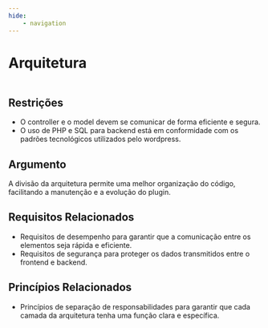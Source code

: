 ```yaml
---
hide:
    - navigation
---
```


# **Arquitetura**

<!--[if IE]><meta http-equiv="X-UA-Compatible" content="IE=5,IE=9" ><![endif]-->
<!DOCTYPE html>
<html>
<head>
<title>Arquitetura_col</title>
<meta charset="utf-8"/>
</head>
<body><div class="mxgraph" style="max-width:100%;border:1px solid transparent;" data-mxgraph="{&quot;highlight&quot;:&quot;#0000ff&quot;,&quot;nav&quot;:true,&quot;resize&quot;:true,&quot;page&quot;:0,&quot;toolbar&quot;:&quot;pages zoom layers tags lightbox&quot;,&quot;edit&quot;:&quot;_blank&quot;,&quot;xml&quot;:&quot;&lt;mxfile host=\&quot;app.diagrams.net\&quot; modified=\&quot;2024-04-06T19:52:56.931Z\&quot; agent=\&quot;Mozilla/5.0 (X11; Linux x86_64) AppleWebKit/537.36 (KHTML, like Gecko) Chrome/123.0.0.0 Safari/537.36\&quot; etag=\&quot;b8nDZU40RwxdF9FWo4Nr\&quot; version=\&quot;24.2.2\&quot; type=\&quot;device\&quot; pages=\&quot;2\&quot;&gt;\n  &lt;diagram name=\&quot;Scratchpad ZFS Replication\&quot; id=\&quot;u294TDEXlnN_woBBBI8y\&quot;&gt;\n    &lt;mxGraphModel dx=\&quot;3432\&quot; dy=\&quot;670\&quot; grid=\&quot;0\&quot; gridSize=\&quot;20\&quot; guides=\&quot;1\&quot; tooltips=\&quot;1\&quot; connect=\&quot;1\&quot; arrows=\&quot;1\&quot; fold=\&quot;1\&quot; page=\&quot;1\&quot; pageScale=\&quot;1\&quot; pageWidth=\&quot;1920\&quot; pageHeight=\&quot;1200\&quot; background=\&quot;#A4C2A8\&quot; math=\&quot;0\&quot; shadow=\&quot;0\&quot;&gt;\n      &lt;root&gt;\n        &lt;mxCell id=\&quot;aWkSORjFQmPnbAJ7QBXj-0\&quot; /&gt;\n        &lt;mxCell id=\&quot;aWkSORjFQmPnbAJ7QBXj-1\&quot; parent=\&quot;aWkSORjFQmPnbAJ7QBXj-0\&quot; /&gt;\n        &lt;mxCell id=\&quot;zdrzU03kuOCyhO69CyLn-16\&quot; value=\&quot;View\&quot; style=\&quot;swimlane;whiteSpace=wrap;html=1;fontFamily=Helvetica;fontSize=22;fillColor=#33FFFF;strokeColor=#009999;\&quot; parent=\&quot;aWkSORjFQmPnbAJ7QBXj-1\&quot; vertex=\&quot;1\&quot;&gt;\n          &lt;mxGeometry x=\&quot;-1785\&quot; y=\&quot;433\&quot; width=\&quot;251\&quot; height=\&quot;296\&quot; as=\&quot;geometry\&quot; /&gt;\n        &lt;/mxCell&gt;\n        &lt;mxCell id=\&quot;jLbMpYM7P6iT6RVlGcB0-50\&quot; value=\&quot;&amp;lt;font style=&amp;quot;font-size: 20px;&amp;quot;&amp;gt;Assets&amp;lt;/font&amp;gt;\&quot; style=\&quot;text;html=1;align=center;verticalAlign=middle;whiteSpace=wrap;rounded=0;\&quot; parent=\&quot;zdrzU03kuOCyhO69CyLn-16\&quot; vertex=\&quot;1\&quot;&gt;\n          &lt;mxGeometry x=\&quot;37\&quot; y=\&quot;220\&quot; width=\&quot;177\&quot; height=\&quot;51\&quot; as=\&quot;geometry\&quot; /&gt;\n        &lt;/mxCell&gt;\n        &lt;mxCell id=\&quot;jLbMpYM7P6iT6RVlGcB0-0\&quot; value=\&quot;\&quot; style=\&quot;html=1;verticalLabelPosition=bottom;align=center;labelBackgroundColor=#ffffff;verticalAlign=top;strokeWidth=2;strokeColor=#0080F0;shadow=0;dashed=0;shape=mxgraph.ios7.icons.smartphone;\&quot; parent=\&quot;zdrzU03kuOCyhO69CyLn-16\&quot; vertex=\&quot;1\&quot;&gt;\n          &lt;mxGeometry x=\&quot;82\&quot; y=\&quot;72\&quot; width=\&quot;97\&quot; height=\&quot;148\&quot; as=\&quot;geometry\&quot; /&gt;\n        &lt;/mxCell&gt;\n        &lt;mxCell id=\&quot;jLbMpYM7P6iT6RVlGcB0-29\&quot; value=\&quot;\&quot; style=\&quot;endArrow=none;html=1;rounded=0;flowAnimation=1;fillColor=#f0a30a;strokeColor=#BD7000;\&quot; parent=\&quot;aWkSORjFQmPnbAJ7QBXj-1\&quot; edge=\&quot;1\&quot;&gt;\n          &lt;mxGeometry width=\&quot;50\&quot; height=\&quot;50\&quot; relative=\&quot;1\&quot; as=\&quot;geometry\&quot;&gt;\n            &lt;mxPoint x=\&quot;-1573\&quot; y=\&quot;433\&quot; as=\&quot;sourcePoint\&quot; /&gt;\n            &lt;mxPoint x=\&quot;-1573\&quot; y=\&quot;251\&quot; as=\&quot;targetPoint\&quot; /&gt;\n          &lt;/mxGeometry&gt;\n        &lt;/mxCell&gt;\n        &lt;mxCell id=\&quot;jLbMpYM7P6iT6RVlGcB0-30\&quot; value=\&quot;\&quot; style=\&quot;endArrow=classic;html=1;rounded=0;flowAnimation=1;fillColor=#f0a30a;strokeColor=#BD7000;\&quot; parent=\&quot;aWkSORjFQmPnbAJ7QBXj-1\&quot; edge=\&quot;1\&quot;&gt;\n          &lt;mxGeometry width=\&quot;50\&quot; height=\&quot;50\&quot; relative=\&quot;1\&quot; as=\&quot;geometry\&quot;&gt;\n            &lt;mxPoint x=\&quot;-1574\&quot; y=\&quot;252\&quot; as=\&quot;sourcePoint\&quot; /&gt;\n            &lt;mxPoint x=\&quot;-1433\&quot; y=\&quot;252\&quot; as=\&quot;targetPoint\&quot; /&gt;\n          &lt;/mxGeometry&gt;\n        &lt;/mxCell&gt;\n        &lt;mxCell id=\&quot;jLbMpYM7P6iT6RVlGcB0-31\&quot; value=\&quot;\&quot; style=\&quot;endArrow=classic;html=1;rounded=0;flowAnimation=1;fillColor=#1ba1e2;strokeColor=#9944AA;\&quot; parent=\&quot;aWkSORjFQmPnbAJ7QBXj-1\&quot; edge=\&quot;1\&quot;&gt;\n          &lt;mxGeometry width=\&quot;50\&quot; height=\&quot;50\&quot; relative=\&quot;1\&quot; as=\&quot;geometry\&quot;&gt;\n            &lt;mxPoint x=\&quot;-1677\&quot; y=\&quot;160\&quot; as=\&quot;sourcePoint\&quot; /&gt;\n            &lt;mxPoint x=\&quot;-1677\&quot; y=\&quot;430\&quot; as=\&quot;targetPoint\&quot; /&gt;\n          &lt;/mxGeometry&gt;\n        &lt;/mxCell&gt;\n        &lt;mxCell id=\&quot;jLbMpYM7P6iT6RVlGcB0-32\&quot; value=\&quot;\&quot; style=\&quot;endArrow=none;html=1;rounded=0;flowAnimation=1;fillColor=#1ba1e2;strokeColor=#9944AA;\&quot; parent=\&quot;aWkSORjFQmPnbAJ7QBXj-1\&quot; edge=\&quot;1\&quot;&gt;\n          &lt;mxGeometry width=\&quot;50\&quot; height=\&quot;50\&quot; relative=\&quot;1\&quot; as=\&quot;geometry\&quot;&gt;\n            &lt;mxPoint x=\&quot;-1678\&quot; y=\&quot;161\&quot; as=\&quot;sourcePoint\&quot; /&gt;\n            &lt;mxPoint x=\&quot;-1430\&quot; y=\&quot;161\&quot; as=\&quot;targetPoint\&quot; /&gt;\n          &lt;/mxGeometry&gt;\n        &lt;/mxCell&gt;\n        &lt;mxCell id=\&quot;jLbMpYM7P6iT6RVlGcB0-37\&quot; value=\&quot;\&quot; style=\&quot;endArrow=none;html=1;rounded=0;flowAnimation=1;fillColor=#f0a30a;strokeColor=#BD7000;\&quot; parent=\&quot;aWkSORjFQmPnbAJ7QBXj-1\&quot; edge=\&quot;1\&quot;&gt;\n          &lt;mxGeometry width=\&quot;50\&quot; height=\&quot;50\&quot; relative=\&quot;1\&quot; as=\&quot;geometry\&quot;&gt;\n            &lt;mxPoint x=\&quot;-1336\&quot; y=\&quot;578\&quot; as=\&quot;sourcePoint\&quot; /&gt;\n            &lt;mxPoint x=\&quot;-1534\&quot; y=\&quot;578\&quot; as=\&quot;targetPoint\&quot; /&gt;\n          &lt;/mxGeometry&gt;\n        &lt;/mxCell&gt;\n        &lt;mxCell id=\&quot;jLbMpYM7P6iT6RVlGcB0-38\&quot; value=\&quot;\&quot; style=\&quot;endArrow=classic;html=1;rounded=0;flowAnimation=1;fillColor=#f0a30a;strokeColor=#BD7000;\&quot; parent=\&quot;aWkSORjFQmPnbAJ7QBXj-1\&quot; edge=\&quot;1\&quot;&gt;\n          &lt;mxGeometry width=\&quot;50\&quot; height=\&quot;50\&quot; relative=\&quot;1\&quot; as=\&quot;geometry\&quot;&gt;\n            &lt;mxPoint x=\&quot;-1336\&quot; y=\&quot;578\&quot; as=\&quot;sourcePoint\&quot; /&gt;\n            &lt;mxPoint x=\&quot;-1336\&quot; y=\&quot;404\&quot; as=\&quot;targetPoint\&quot; /&gt;\n          &lt;/mxGeometry&gt;\n        &lt;/mxCell&gt;\n        &lt;mxCell id=\&quot;jLbMpYM7P6iT6RVlGcB0-39\&quot; value=\&quot;\&quot; style=\&quot;endArrow=classic;html=1;rounded=0;flowAnimation=1;fillColor=#1ba1e2;strokeColor=#9944AA;\&quot; parent=\&quot;aWkSORjFQmPnbAJ7QBXj-1\&quot; edge=\&quot;1\&quot;&gt;\n          &lt;mxGeometry width=\&quot;50\&quot; height=\&quot;50\&quot; relative=\&quot;1\&quot; as=\&quot;geometry\&quot;&gt;\n            &lt;mxPoint x=\&quot;-1230\&quot; y=\&quot;484\&quot; as=\&quot;sourcePoint\&quot; /&gt;\n            &lt;mxPoint x=\&quot;-1033\&quot; y=\&quot;484\&quot; as=\&quot;targetPoint\&quot; /&gt;\n          &lt;/mxGeometry&gt;\n        &lt;/mxCell&gt;\n        &lt;mxCell id=\&quot;jLbMpYM7P6iT6RVlGcB0-40\&quot; value=\&quot;\&quot; style=\&quot;endArrow=none;html=1;rounded=0;entryX=0.75;entryY=1;entryDx=0;entryDy=0;flowAnimation=1;fillColor=#1ba1e2;strokeColor=#9944AA;\&quot; parent=\&quot;aWkSORjFQmPnbAJ7QBXj-1\&quot; edge=\&quot;1\&quot;&gt;\n          &lt;mxGeometry width=\&quot;50\&quot; height=\&quot;50\&quot; relative=\&quot;1\&quot; as=\&quot;geometry\&quot;&gt;\n            &lt;mxPoint x=\&quot;-1232\&quot; y=\&quot;484.5\&quot; as=\&quot;sourcePoint\&quot; /&gt;\n            &lt;mxPoint x=\&quot;-1237.75\&quot; y=\&quot;397\&quot; as=\&quot;targetPoint\&quot; /&gt;\n            &lt;Array as=\&quot;points\&quot;&gt;\n              &lt;mxPoint x=\&quot;-1232\&quot; y=\&quot;397.5\&quot; /&gt;\n            &lt;/Array&gt;\n          &lt;/mxGeometry&gt;\n        &lt;/mxCell&gt;\n        &lt;mxCell id=\&quot;jLbMpYM7P6iT6RVlGcB0-48\&quot; value=\&quot;\&quot; style=\&quot;endArrow=none;html=1;rounded=0;flowAnimation=1;fillColor=#1ba1e2;strokeColor=#9944AA;\&quot; parent=\&quot;aWkSORjFQmPnbAJ7QBXj-1\&quot; edge=\&quot;1\&quot;&gt;\n          &lt;mxGeometry width=\&quot;50\&quot; height=\&quot;50\&quot; relative=\&quot;1\&quot; as=\&quot;geometry\&quot;&gt;\n            &lt;mxPoint x=\&quot;-1156\&quot; y=\&quot;171\&quot; as=\&quot;sourcePoint\&quot; /&gt;\n            &lt;mxPoint x=\&quot;-927\&quot; y=\&quot;171\&quot; as=\&quot;targetPoint\&quot; /&gt;\n          &lt;/mxGeometry&gt;\n        &lt;/mxCell&gt;\n        &lt;mxCell id=\&quot;jLbMpYM7P6iT6RVlGcB0-49\&quot; value=\&quot;\&quot; style=\&quot;endArrow=classic;html=1;rounded=0;flowAnimation=1;fillColor=#1ba1e2;strokeColor=#9944AA;\&quot; parent=\&quot;aWkSORjFQmPnbAJ7QBXj-1\&quot; edge=\&quot;1\&quot;&gt;\n          &lt;mxGeometry width=\&quot;50\&quot; height=\&quot;50\&quot; relative=\&quot;1\&quot; as=\&quot;geometry\&quot;&gt;\n            &lt;mxPoint x=\&quot;-927\&quot; y=\&quot;173\&quot; as=\&quot;sourcePoint\&quot; /&gt;\n            &lt;mxPoint x=\&quot;-927\&quot; y=\&quot;272\&quot; as=\&quot;targetPoint\&quot; /&gt;\n          &lt;/mxGeometry&gt;\n        &lt;/mxCell&gt;\n        &lt;mxCell id=\&quot;jLbMpYM7P6iT6RVlGcB0-54\&quot; value=\&quot;\&quot; style=\&quot;html=1;shadow=0;dashed=0;shape=mxgraph.bootstrap.rrect;rSize=5;strokeColor=#37505C;html=1;whiteSpace=wrap;fillColor=#F3F3F3;verticalAlign=bottom;align=left;spacing=20;spacingBottom=50;fontSize=14;fontColor=#000000;\&quot; parent=\&quot;aWkSORjFQmPnbAJ7QBXj-1\&quot; vertex=\&quot;1\&quot;&gt;\n          &lt;mxGeometry x=\&quot;-1427\&quot; y=\&quot;51\&quot; width=\&quot;273\&quot; height=\&quot;350\&quot; as=\&quot;geometry\&quot; /&gt;\n        &lt;/mxCell&gt;\n        &lt;mxCell id=\&quot;jLbMpYM7P6iT6RVlGcB0-55\&quot; value=\&quot;\&quot; style=\&quot;html=1;shadow=0;dashed=0;shape=mxgraph.bootstrap.topButton;rSize=5;perimeter=none;whiteSpace=wrap;fillColor=#F9D2D2;strokeColor=#6c8ebf;resizeWidth=1;fontSize=18;\&quot; parent=\&quot;jLbMpYM7P6iT6RVlGcB0-54\&quot; vertex=\&quot;1\&quot;&gt;\n          &lt;mxGeometry width=\&quot;274\&quot; height=\&quot;180\&quot; relative=\&quot;1\&quot; as=\&quot;geometry\&quot; /&gt;\n        &lt;/mxCell&gt;\n        &lt;mxCell id=\&quot;jLbMpYM7P6iT6RVlGcB0-56\&quot; value=\&quot;&amp;lt;font style=&amp;quot;font-size: 20px;&amp;quot;&amp;gt;Admin&amp;lt;/font&amp;gt;\&quot; style=\&quot;html=1;shadow=0;dashed=0;shape=mxgraph.bootstrap.rrect;rSize=5;perimeter=none;whiteSpace=wrap;fillColor=#0085FC;strokeColor=none;fontColor=#ffffff;resizeWidth=1;fontSize=14;\&quot; parent=\&quot;jLbMpYM7P6iT6RVlGcB0-54\&quot; vertex=\&quot;1\&quot;&gt;\n          &lt;mxGeometry y=\&quot;1\&quot; width=\&quot;131.04000000000002\&quot; height=\&quot;40\&quot; relative=\&quot;1\&quot; as=\&quot;geometry\&quot;&gt;\n            &lt;mxPoint x=\&quot;64\&quot; y=\&quot;-95\&quot; as=\&quot;offset\&quot; /&gt;\n          &lt;/mxGeometry&gt;\n        &lt;/mxCell&gt;\n        &lt;mxCell id=\&quot;jLbMpYM7P6iT6RVlGcB0-35\&quot; value=\&quot;\&quot; style=\&quot;shape=image;html=1;verticalAlign=top;verticalLabelPosition=bottom;labelBackgroundColor=#ffffff;imageAspect=0;aspect=fixed;image=https://cdn1.iconfinder.com/data/icons/hawcons/32/700045-icon-86-document-file-php-128.png\&quot; parent=\&quot;jLbMpYM7P6iT6RVlGcB0-54\&quot; vertex=\&quot;1\&quot;&gt;\n          &lt;mxGeometry x=\&quot;69\&quot; y=\&quot;12\&quot; width=\&quot;146\&quot; height=\&quot;146\&quot; as=\&quot;geometry\&quot; /&gt;\n        &lt;/mxCell&gt;\n        &lt;mxCell id=\&quot;jLbMpYM7P6iT6RVlGcB0-62\&quot; value=\&quot;Controller\&quot; style=\&quot;text;strokeColor=none;fillColor=none;html=1;fontSize=24;fontStyle=1;verticalAlign=middle;align=center;\&quot; parent=\&quot;jLbMpYM7P6iT6RVlGcB0-54\&quot; vertex=\&quot;1\&quot;&gt;\n          &lt;mxGeometry x=\&quot;80\&quot; y=\&quot;194\&quot; width=\&quot;100\&quot; height=\&quot;40\&quot; as=\&quot;geometry\&quot; /&gt;\n        &lt;/mxCell&gt;\n        &lt;mxCell id=\&quot;jLbMpYM7P6iT6RVlGcB0-57\&quot; value=\&quot;\&quot; style=\&quot;html=1;shadow=0;dashed=0;shape=mxgraph.bootstrap.rrect;rSize=5;strokeColor=#9673a6;html=1;whiteSpace=wrap;fillColor=#F3F3F3;verticalAlign=bottom;align=left;spacing=20;spacingBottom=50;fontSize=14;\&quot; parent=\&quot;aWkSORjFQmPnbAJ7QBXj-1\&quot; vertex=\&quot;1\&quot;&gt;\n          &lt;mxGeometry x=\&quot;-1031\&quot; y=\&quot;274\&quot; width=\&quot;287\&quot; height=\&quot;350\&quot; as=\&quot;geometry\&quot; /&gt;\n        &lt;/mxCell&gt;\n        &lt;mxCell id=\&quot;jLbMpYM7P6iT6RVlGcB0-58\&quot; value=\&quot;\&quot; style=\&quot;html=1;shadow=0;dashed=0;shape=mxgraph.bootstrap.topButton;rSize=5;perimeter=none;whiteSpace=wrap;fillColor=#F9D2D2;strokeColor=#DFDFDF;fontColor=#DEE2E6;resizeWidth=1;fontSize=18;\&quot; parent=\&quot;jLbMpYM7P6iT6RVlGcB0-57\&quot; vertex=\&quot;1\&quot;&gt;\n          &lt;mxGeometry width=\&quot;287\&quot; height=\&quot;230\&quot; relative=\&quot;1\&quot; as=\&quot;geometry\&quot; /&gt;\n        &lt;/mxCell&gt;\n        &lt;mxCell id=\&quot;jLbMpYM7P6iT6RVlGcB0-59\&quot; value=\&quot;&amp;lt;font style=&amp;quot;font-size: 20px;&amp;quot;&amp;gt;Data&amp;lt;/font&amp;gt;\&quot; style=\&quot;html=1;shadow=0;dashed=0;shape=mxgraph.bootstrap.rrect;rSize=5;perimeter=none;whiteSpace=wrap;fillColor=#0085FC;strokeColor=none;fontColor=#ffffff;resizeWidth=1;fontSize=14;\&quot; parent=\&quot;jLbMpYM7P6iT6RVlGcB0-57\&quot; vertex=\&quot;1\&quot;&gt;\n          &lt;mxGeometry y=\&quot;1\&quot; width=\&quot;137.76\&quot; height=\&quot;40\&quot; relative=\&quot;1\&quot; as=\&quot;geometry\&quot;&gt;\n            &lt;mxPoint x=\&quot;75\&quot; y=\&quot;-58\&quot; as=\&quot;offset\&quot; /&gt;\n          &lt;/mxGeometry&gt;\n        &lt;/mxCell&gt;\n        &lt;mxCell id=\&quot;jLbMpYM7P6iT6RVlGcB0-3\&quot; value=\&quot;\&quot; style=\&quot;image;aspect=fixed;perimeter=ellipsePerimeter;html=1;align=center;shadow=0;dashed=0;spacingTop=3;image=img/lib/active_directory/database.svg;\&quot; parent=\&quot;jLbMpYM7P6iT6RVlGcB0-57\&quot; vertex=\&quot;1\&quot;&gt;\n          &lt;mxGeometry x=\&quot;41.36476868327402\&quot; y=\&quot;72\&quot; width=\&quot;200\&quot; height=\&quot;148\&quot; as=\&quot;geometry\&quot; /&gt;\n        &lt;/mxCell&gt;\n        &lt;mxCell id=\&quot;jLbMpYM7P6iT6RVlGcB0-36\&quot; value=\&quot;\&quot; style=\&quot;sketch=0;outlineConnect=0;fontColor=#232F3E;gradientColor=none;fillColor=#C925D1;strokeColor=none;dashed=0;verticalLabelPosition=bottom;verticalAlign=top;align=center;html=1;fontSize=12;fontStyle=0;aspect=fixed;pointerEvents=1;shape=mxgraph.aws4.rds_mysql_instance;\&quot; parent=\&quot;jLbMpYM7P6iT6RVlGcB0-57\&quot; vertex=\&quot;1\&quot;&gt;\n          &lt;mxGeometry x=\&quot;91.92170818505338\&quot; y=\&quot;37\&quot; width=\&quot;101\&quot; height=\&quot;101\&quot; as=\&quot;geometry\&quot; /&gt;\n        &lt;/mxCell&gt;\n        &lt;mxCell id=\&quot;jLbMpYM7P6iT6RVlGcB0-69\&quot; value=\&quot;Model\&quot; style=\&quot;text;strokeColor=none;fillColor=none;html=1;fontSize=24;fontStyle=1;verticalAlign=middle;align=center;\&quot; parent=\&quot;jLbMpYM7P6iT6RVlGcB0-57\&quot; vertex=\&quot;1\&quot;&gt;\n          &lt;mxGeometry x=\&quot;91.36000000000001\&quot; y=\&quot;242\&quot; width=\&quot;100\&quot; height=\&quot;40\&quot; as=\&quot;geometry\&quot; /&gt;\n        &lt;/mxCell&gt;\n        &lt;mxCell id=\&quot;jLbMpYM7P6iT6RVlGcB0-60\&quot; value=\&quot;\&quot; style=\&quot;endArrow=none;html=1;rounded=0;flowAnimation=1;fillColor=#1ba1e2;strokeColor=#9944AA;\&quot; parent=\&quot;aWkSORjFQmPnbAJ7QBXj-1\&quot; edge=\&quot;1\&quot;&gt;\n          &lt;mxGeometry width=\&quot;50\&quot; height=\&quot;50\&quot; relative=\&quot;1\&quot; as=\&quot;geometry\&quot;&gt;\n            &lt;mxPoint x=\&quot;-1154\&quot; y=\&quot;74\&quot; as=\&quot;sourcePoint\&quot; /&gt;\n            &lt;mxPoint x=\&quot;-861\&quot; y=\&quot;74\&quot; as=\&quot;targetPoint\&quot; /&gt;\n          &lt;/mxGeometry&gt;\n        &lt;/mxCell&gt;\n        &lt;mxCell id=\&quot;jLbMpYM7P6iT6RVlGcB0-61\&quot; value=\&quot;\&quot; style=\&quot;endArrow=classic;html=1;rounded=0;flowAnimation=1;fillColor=#1ba1e2;strokeColor=#9944AA;\&quot; parent=\&quot;aWkSORjFQmPnbAJ7QBXj-1\&quot; edge=\&quot;1\&quot;&gt;\n          &lt;mxGeometry width=\&quot;50\&quot; height=\&quot;50\&quot; relative=\&quot;1\&quot; as=\&quot;geometry\&quot;&gt;\n            &lt;mxPoint x=\&quot;-862\&quot; y=\&quot;73\&quot; as=\&quot;sourcePoint\&quot; /&gt;\n            &lt;mxPoint x=\&quot;-862\&quot; y=\&quot;273\&quot; as=\&quot;targetPoint\&quot; /&gt;\n          &lt;/mxGeometry&gt;\n        &lt;/mxCell&gt;\n        &lt;mxCell id=\&quot;jLbMpYM7P6iT6RVlGcB0-85\&quot; value=\&quot;&amp;lt;font style=&amp;quot;font-size: 20px;&amp;quot;&amp;gt;Requisita dados&amp;lt;br&amp;gt;de localizações&amp;lt;/font&amp;gt;\&quot; style=\&quot;text;html=1;align=center;verticalAlign=middle;whiteSpace=wrap;rounded=0;\&quot; parent=\&quot;aWkSORjFQmPnbAJ7QBXj-1\&quot; vertex=\&quot;1\&quot;&gt;\n          &lt;mxGeometry x=\&quot;-1624\&quot; y=\&quot;207\&quot; width=\&quot;186\&quot; height=\&quot;30\&quot; as=\&quot;geometry\&quot; /&gt;\n        &lt;/mxCell&gt;\n        &lt;mxCell id=\&quot;jLbMpYM7P6iT6RVlGcB0-86\&quot; value=\&quot;&amp;lt;span style=&amp;quot;color: rgb(0, 0, 0); font-family: Helvetica; font-style: normal; font-variant-ligatures: normal; font-variant-caps: normal; font-weight: 400; letter-spacing: normal; orphans: 2; text-align: center; text-indent: 0px; text-transform: none; widows: 2; word-spacing: 0px; -webkit-text-stroke-width: 0px; white-space: normal; text-decoration-thickness: initial; text-decoration-style: initial; text-decoration-color: initial; float: none; display: inline !important;&amp;quot;&amp;gt;&amp;lt;font style=&amp;quot;font-size: 20px;&amp;quot;&amp;gt;inicia o plugin&amp;lt;/font&amp;gt;&amp;lt;/span&amp;gt;\&quot; style=\&quot;text;whiteSpace=wrap;html=1;\&quot; parent=\&quot;aWkSORjFQmPnbAJ7QBXj-1\&quot; vertex=\&quot;1\&quot;&gt;\n          &lt;mxGeometry x=\&quot;-1665\&quot; y=\&quot;114\&quot; width=\&quot;140\&quot; height=\&quot;46\&quot; as=\&quot;geometry\&quot; /&gt;\n        &lt;/mxCell&gt;\n        &lt;mxCell id=\&quot;jLbMpYM7P6iT6RVlGcB0-87\&quot; value=\&quot;&amp;lt;font style=&amp;quot;font-size: 20px;&amp;quot;&amp;gt;Armazena os dados&amp;lt;/font&amp;gt;\&quot; style=\&quot;text;html=1;align=center;verticalAlign=middle;whiteSpace=wrap;rounded=0;\&quot; parent=\&quot;aWkSORjFQmPnbAJ7QBXj-1\&quot; vertex=\&quot;1\&quot;&gt;\n          &lt;mxGeometry x=\&quot;-1219\&quot; y=\&quot;527\&quot; width=\&quot;121\&quot; height=\&quot;30\&quot; as=\&quot;geometry\&quot; /&gt;\n        &lt;/mxCell&gt;\n        &lt;mxCell id=\&quot;jLbMpYM7P6iT6RVlGcB0-88\&quot; value=\&quot;&amp;lt;font style=&amp;quot;font-size: 20px;&amp;quot;&amp;gt;Edição de&amp;amp;nbsp;&amp;lt;br&amp;gt;localização&amp;lt;/font&amp;gt;\&quot; style=\&quot;text;html=1;align=center;verticalAlign=middle;whiteSpace=wrap;rounded=0;\&quot; parent=\&quot;aWkSORjFQmPnbAJ7QBXj-1\&quot; vertex=\&quot;1\&quot;&gt;\n          &lt;mxGeometry x=\&quot;-1095\&quot; y=\&quot;130\&quot; width=\&quot;170\&quot; height=\&quot;30\&quot; as=\&quot;geometry\&quot; /&gt;\n        &lt;/mxCell&gt;\n        &lt;mxCell id=\&quot;jLbMpYM7P6iT6RVlGcB0-89\&quot; value=\&quot;&amp;lt;font style=&amp;quot;font-size: 20px;&amp;quot;&amp;gt;Solicita os dados que &amp;lt;br&amp;gt;o usuário tem permissões&amp;lt;/font&amp;gt;\&quot; style=\&quot;text;whiteSpace=wrap;html=1;\&quot; parent=\&quot;aWkSORjFQmPnbAJ7QBXj-1\&quot; vertex=\&quot;1\&quot;&gt;\n          &lt;mxGeometry x=\&quot;-1070\&quot; y=\&quot;11\&quot; width=\&quot;266\&quot; height=\&quot;61\&quot; as=\&quot;geometry\&quot; /&gt;\n        &lt;/mxCell&gt;\n        &lt;mxCell id=\&quot;jLbMpYM7P6iT6RVlGcB0-90\&quot; value=\&quot;&amp;lt;font style=&amp;quot;font-size: 20px;&amp;quot;&amp;gt;Sugere safezones&amp;lt;/font&amp;gt;\&quot; style=\&quot;text;html=1;align=center;verticalAlign=middle;whiteSpace=wrap;rounded=0;\&quot; parent=\&quot;aWkSORjFQmPnbAJ7QBXj-1\&quot; vertex=\&quot;1\&quot;&gt;\n          &lt;mxGeometry x=\&quot;-1451\&quot; y=\&quot;607\&quot; width=\&quot;80\&quot; height=\&quot;30\&quot; as=\&quot;geometry\&quot; /&gt;\n        &lt;/mxCell&gt;\n      &lt;/root&gt;\n    &lt;/mxGraphModel&gt;\n  &lt;/diagram&gt;\n  &lt;diagram name=\&quot;ZFS Replication\&quot; id=\&quot;lti_i8uU4hWeCg8XcrzC\&quot;&gt;\n    &lt;mxGraphModel dx=\&quot;4281\&quot; dy=\&quot;939\&quot; grid=\&quot;0\&quot; gridSize=\&quot;20\&quot; guides=\&quot;1\&quot; tooltips=\&quot;1\&quot; connect=\&quot;1\&quot; arrows=\&quot;1\&quot; fold=\&quot;1\&quot; page=\&quot;1\&quot; pageScale=\&quot;1\&quot; pageWidth=\&quot;1920\&quot; pageHeight=\&quot;1200\&quot; background=\&quot;#353743\&quot; math=\&quot;0\&quot; shadow=\&quot;0\&quot;&gt;\n      &lt;root&gt;\n        &lt;mxCell id=\&quot;ilrlSsmLMhmReraYDjhf-0\&quot; /&gt;\n        &lt;mxCell id=\&quot;ilrlSsmLMhmReraYDjhf-1\&quot; parent=\&quot;ilrlSsmLMhmReraYDjhf-0\&quot; /&gt;\n        &lt;mxCell id=\&quot;BWezlb01aQzv_wi-CGBd-37\&quot; style=\&quot;edgeStyle=orthogonalEdgeStyle;shape=connector;rounded=1;orthogonalLoop=1;jettySize=auto;html=1;entryX=0;entryY=0.5;entryDx=0;entryDy=0;labelBackgroundColor=#114B5F;strokeColor=#028090;strokeWidth=10;align=center;verticalAlign=middle;fontFamily=Helvetica;fontSize=11;fontColor=#E4FDE1;endArrow=none;endFill=0;\&quot; parent=\&quot;ilrlSsmLMhmReraYDjhf-1\&quot; source=\&quot;ilrlSsmLMhmReraYDjhf-7\&quot; target=\&quot;BWezlb01aQzv_wi-CGBd-3\&quot; edge=\&quot;1\&quot;&gt;\n          &lt;mxGeometry relative=\&quot;1\&quot; as=\&quot;geometry\&quot;&gt;\n            &lt;Array as=\&quot;points\&quot;&gt;\n              &lt;mxPoint x=\&quot;-1646.07\&quot; y=\&quot;200\&quot; /&gt;\n              &lt;mxPoint x=\&quot;-1646.07\&quot; y=\&quot;605\&quot; /&gt;\n            &lt;/Array&gt;\n          &lt;/mxGeometry&gt;\n        &lt;/mxCell&gt;\n        &lt;UserObject label=\&quot;&amp;lt;font style=&amp;quot;font-size: 20px&amp;quot; color=&amp;quot;#80ff00&amp;quot;&amp;gt;&amp;lt;b&amp;gt;TrueNAS Main&amp;lt;br&amp;gt;172.16.16.22&amp;lt;br&amp;gt;&amp;lt;/b&amp;gt;&amp;lt;/font&amp;gt;\&quot; id=\&quot;ilrlSsmLMhmReraYDjhf-7\&quot;&gt;\n          &lt;mxCell style=\&quot;verticalAlign=top;verticalLabelPosition=bottom;labelPosition=center;align=center;html=1;outlineConnect=0;gradientDirection=north;strokeWidth=2;shape=mxgraph.networks.server_storage;fillColor=#F45B69;strokeColor=#028090;fontColor=#E4FDE1;\&quot; parent=\&quot;ilrlSsmLMhmReraYDjhf-1\&quot; vertex=\&quot;1\&quot;&gt;\n            &lt;mxGeometry x=\&quot;-1539.07\&quot; y=\&quot;140\&quot; width=\&quot;114\&quot; height=\&quot;114\&quot; as=\&quot;geometry\&quot; /&gt;\n          &lt;/mxCell&gt;\n        &lt;/UserObject&gt;\n        &lt;mxCell id=\&quot;BWezlb01aQzv_wi-CGBd-36\&quot; style=\&quot;edgeStyle=orthogonalEdgeStyle;shape=connector;rounded=1;orthogonalLoop=1;jettySize=auto;html=1;entryX=1;entryY=0.5;entryDx=0;entryDy=0;labelBackgroundColor=#114B5F;strokeColor=#028090;strokeWidth=10;align=center;verticalAlign=middle;fontFamily=Helvetica;fontSize=11;fontColor=#E4FDE1;endArrow=none;endFill=0;\&quot; parent=\&quot;ilrlSsmLMhmReraYDjhf-1\&quot; source=\&quot;ilrlSsmLMhmReraYDjhf-8\&quot; target=\&quot;BWezlb01aQzv_wi-CGBd-23\&quot; edge=\&quot;1\&quot;&gt;\n          &lt;mxGeometry relative=\&quot;1\&quot; as=\&quot;geometry\&quot;&gt;\n            &lt;Array as=\&quot;points\&quot;&gt;\n              &lt;mxPoint x=\&quot;-319\&quot; y=\&quot;192\&quot; /&gt;\n              &lt;mxPoint x=\&quot;-319\&quot; y=\&quot;605\&quot; /&gt;\n            &lt;/Array&gt;\n          &lt;/mxGeometry&gt;\n        &lt;/mxCell&gt;\n        &lt;UserObject label=\&quot;&amp;lt;font style=&amp;quot;font-size: 20px&amp;quot; color=&amp;quot;#80ff00&amp;quot;&amp;gt;&amp;lt;b&amp;gt;TrueNAS Backup&amp;lt;br&amp;gt;172.16.16.5&amp;lt;br&amp;gt;&amp;lt;/b&amp;gt;&amp;lt;/font&amp;gt;\&quot; id=\&quot;ilrlSsmLMhmReraYDjhf-8\&quot;&gt;\n          &lt;mxCell style=\&quot;verticalAlign=top;verticalLabelPosition=bottom;labelPosition=center;align=center;html=1;outlineConnect=0;gradientDirection=north;strokeWidth=2;shape=mxgraph.networks.server_storage;fillColor=#F45B69;strokeColor=#028090;fontColor=#E4FDE1;\&quot; parent=\&quot;ilrlSsmLMhmReraYDjhf-1\&quot; vertex=\&quot;1\&quot;&gt;\n            &lt;mxGeometry x=\&quot;-561\&quot; y=\&quot;140\&quot; width=\&quot;114\&quot; height=\&quot;114\&quot; as=\&quot;geometry\&quot; /&gt;\n          &lt;/mxCell&gt;\n        &lt;/UserObject&gt;\n        &lt;mxCell id=\&quot;BWezlb01aQzv_wi-CGBd-0\&quot; value=\&quot;\&quot; style=\&quot;shape=flexArrow;endArrow=classic;html=1;rounded=1;labelBackgroundColor=#114B5F;strokeColor=#028090;strokeWidth=10;align=center;verticalAlign=middle;fontFamily=Helvetica;fontSize=11;fontColor=#E4FDE1;edgeStyle=orthogonalEdgeStyle;entryX=0;entryY=0.5;entryDx=0;entryDy=0;entryPerimeter=0;\&quot; parent=\&quot;ilrlSsmLMhmReraYDjhf-1\&quot; source=\&quot;ilrlSsmLMhmReraYDjhf-7\&quot; target=\&quot;ilrlSsmLMhmReraYDjhf-8\&quot; edge=\&quot;1\&quot;&gt;\n          &lt;mxGeometry width=\&quot;50\&quot; height=\&quot;50\&quot; relative=\&quot;1\&quot; as=\&quot;geometry\&quot;&gt;\n            &lt;mxPoint x=\&quot;-1185.07\&quot; y=\&quot;386\&quot; as=\&quot;sourcePoint\&quot; /&gt;\n            &lt;mxPoint x=\&quot;-1135.07\&quot; y=\&quot;336\&quot; as=\&quot;targetPoint\&quot; /&gt;\n          &lt;/mxGeometry&gt;\n        &lt;/mxCell&gt;\n        &lt;mxCell id=\&quot;BWezlb01aQzv_wi-CGBd-1\&quot; value=\&quot;ZFS Replication&amp;amp;nbsp;\&quot; style=\&quot;edgeLabel;html=1;align=center;verticalAlign=middle;resizable=0;points=[];fontSize=41;fontFamily=Helvetica;fontColor=#F0F0F0;labelBackgroundColor=#18141D;labelBorderColor=default;\&quot; parent=\&quot;BWezlb01aQzv_wi-CGBd-0\&quot; vertex=\&quot;1\&quot; connectable=\&quot;0\&quot;&gt;\n          &lt;mxGeometry x=\&quot;0.0024\&quot; y=\&quot;1\&quot; relative=\&quot;1\&quot; as=\&quot;geometry\&quot;&gt;\n            &lt;mxPoint as=\&quot;offset\&quot; /&gt;\n          &lt;/mxGeometry&gt;\n        &lt;/mxCell&gt;\n        &lt;mxCell id=\&quot;BWezlb01aQzv_wi-CGBd-3\&quot; value=\&quot;ZFS Pool\&quot; style=\&quot;swimlane;whiteSpace=wrap;html=1;fontFamily=Helvetica;fontSize=20;fontColor=#E4FDE1;fillColor=#18141D;\&quot; parent=\&quot;ilrlSsmLMhmReraYDjhf-1\&quot; vertex=\&quot;1\&quot;&gt;\n          &lt;mxGeometry x=\&quot;-1626.57\&quot; y=\&quot;331\&quot; width=\&quot;584.5\&quot; height=\&quot;547\&quot; as=\&quot;geometry\&quot; /&gt;\n        &lt;/mxCell&gt;\n        &lt;mxCell id=\&quot;BWezlb01aQzv_wi-CGBd-5\&quot; value=\&quot;Dataset\&quot; style=\&quot;swimlane;whiteSpace=wrap;html=1;fontFamily=Helvetica;fontSize=20;fontColor=#E4FDE1;fillColor=#18141D;\&quot; parent=\&quot;BWezlb01aQzv_wi-CGBd-3\&quot; vertex=\&quot;1\&quot;&gt;\n          &lt;mxGeometry x=\&quot;43.5\&quot; y=\&quot;79\&quot; width=\&quot;230.5\&quot; height=\&quot;200\&quot; as=\&quot;geometry\&quot; /&gt;\n        &lt;/mxCell&gt;\n        &lt;mxCell id=\&quot;BWezlb01aQzv_wi-CGBd-2\&quot; value=\&quot;Your Data\&quot; style=\&quot;sketch=0;outlineConnect=0;fontColor=#F0F0F0;gradientColor=none;fillColor=#E7157B;strokeColor=none;dashed=0;verticalLabelPosition=bottom;verticalAlign=top;align=center;html=1;fontSize=22;fontStyle=0;aspect=fixed;pointerEvents=1;shape=mxgraph.aws4.documents;fontFamily=Helvetica;labelBackgroundColor=none;\&quot; parent=\&quot;BWezlb01aQzv_wi-CGBd-5\&quot; vertex=\&quot;1\&quot;&gt;\n          &lt;mxGeometry x=\&quot;79.55999999999995\&quot; y=\&quot;56.5\&quot; width=\&quot;71.38\&quot; height=\&quot;87\&quot; as=\&quot;geometry\&quot; /&gt;\n        &lt;/mxCell&gt;\n        &lt;mxCell id=\&quot;BWezlb01aQzv_wi-CGBd-15\&quot; value=\&quot;ZVOL\&quot; style=\&quot;swimlane;whiteSpace=wrap;html=1;fontFamily=Helvetica;fontSize=20;fontColor=#E4FDE1;fillColor=#18141D;\&quot; parent=\&quot;BWezlb01aQzv_wi-CGBd-3\&quot; vertex=\&quot;1\&quot;&gt;\n          &lt;mxGeometry x=\&quot;43.5\&quot; y=\&quot;307\&quot; width=\&quot;230.5\&quot; height=\&quot;200\&quot; as=\&quot;geometry\&quot; /&gt;\n        &lt;/mxCell&gt;\n        &lt;mxCell id=\&quot;BWezlb01aQzv_wi-CGBd-8\&quot; value=\&quot;\&quot; style=\&quot;verticalLabelPosition=bottom;aspect=fixed;html=1;shape=mxgraph.salesforce.data2;fontFamily=Helvetica;fontSize=11;fontColor=#E4FDE1;\&quot; parent=\&quot;BWezlb01aQzv_wi-CGBd-15\&quot; vertex=\&quot;1\&quot;&gt;\n          &lt;mxGeometry x=\&quot;58.75\&quot; y=\&quot;43.5\&quot; width=\&quot;113\&quot; height=\&quot;113\&quot; as=\&quot;geometry\&quot; /&gt;\n        &lt;/mxCell&gt;\n        &lt;mxCell id=\&quot;BWezlb01aQzv_wi-CGBd-17\&quot; value=\&quot;Dataset Snapshot 🕒\&quot; style=\&quot;swimlane;whiteSpace=wrap;html=1;fontFamily=Helvetica;fontSize=20;fontColor=#E4FDE1;fillColor=#18141D;\&quot; parent=\&quot;BWezlb01aQzv_wi-CGBd-3\&quot; vertex=\&quot;1\&quot;&gt;\n          &lt;mxGeometry x=\&quot;299.5\&quot; y=\&quot;79\&quot; width=\&quot;230.5\&quot; height=\&quot;200\&quot; as=\&quot;geometry\&quot; /&gt;\n        &lt;/mxCell&gt;\n        &lt;mxCell id=\&quot;BWezlb01aQzv_wi-CGBd-18\&quot; value=\&quot;Your Data\&quot; style=\&quot;sketch=0;outlineConnect=0;fontColor=#F0F0F0;gradientColor=none;fillColor=#E7157B;strokeColor=none;dashed=0;verticalLabelPosition=bottom;verticalAlign=top;align=center;html=1;fontSize=22;fontStyle=0;aspect=fixed;pointerEvents=1;shape=mxgraph.aws4.documents;fontFamily=Helvetica;labelBackgroundColor=none;\&quot; parent=\&quot;BWezlb01aQzv_wi-CGBd-17\&quot; vertex=\&quot;1\&quot;&gt;\n          &lt;mxGeometry x=\&quot;79.55999999999995\&quot; y=\&quot;56.5\&quot; width=\&quot;71.38\&quot; height=\&quot;87\&quot; as=\&quot;geometry\&quot; /&gt;\n        &lt;/mxCell&gt;\n        &lt;mxCell id=\&quot;BWezlb01aQzv_wi-CGBd-19\&quot; value=\&quot;ZVOL Snapshot 🕒\&quot; style=\&quot;swimlane;whiteSpace=wrap;html=1;fontFamily=Helvetica;fontSize=20;fontColor=#E4FDE1;fillColor=#18141D;\&quot; parent=\&quot;BWezlb01aQzv_wi-CGBd-3\&quot; vertex=\&quot;1\&quot;&gt;\n          &lt;mxGeometry x=\&quot;299.5\&quot; y=\&quot;307\&quot; width=\&quot;230.5\&quot; height=\&quot;200\&quot; as=\&quot;geometry\&quot; /&gt;\n        &lt;/mxCell&gt;\n        &lt;mxCell id=\&quot;BWezlb01aQzv_wi-CGBd-20\&quot; value=\&quot;\&quot; style=\&quot;verticalLabelPosition=bottom;aspect=fixed;html=1;shape=mxgraph.salesforce.data2;fontFamily=Helvetica;fontSize=11;fontColor=#E4FDE1;\&quot; parent=\&quot;BWezlb01aQzv_wi-CGBd-19\&quot; vertex=\&quot;1\&quot;&gt;\n          &lt;mxGeometry x=\&quot;58.75\&quot; y=\&quot;43.5\&quot; width=\&quot;113\&quot; height=\&quot;113\&quot; as=\&quot;geometry\&quot; /&gt;\n        &lt;/mxCell&gt;\n        &lt;mxCell id=\&quot;BWezlb01aQzv_wi-CGBd-21\&quot; value=\&quot;Active Data\&quot; style=\&quot;text;html=1;strokeColor=none;fillColor=none;align=center;verticalAlign=middle;whiteSpace=wrap;rounded=0;fontSize=27;fontFamily=Helvetica;fontColor=#E7157B;labelBackgroundColor=none;fontStyle=1\&quot; parent=\&quot;BWezlb01aQzv_wi-CGBd-3\&quot; vertex=\&quot;1\&quot;&gt;\n          &lt;mxGeometry x=\&quot;72.75\&quot; y=\&quot;40\&quot; width=\&quot;172\&quot; height=\&quot;30\&quot; as=\&quot;geometry\&quot; /&gt;\n        &lt;/mxCell&gt;\n        &lt;mxCell id=\&quot;BWezlb01aQzv_wi-CGBd-22\&quot; value=\&quot;Point(s) in Time\&quot; style=\&quot;text;html=1;strokeColor=none;fillColor=none;align=center;verticalAlign=middle;whiteSpace=wrap;rounded=0;fontSize=27;fontFamily=Helvetica;fontColor=#E7157B;labelBackgroundColor=none;fontStyle=1\&quot; parent=\&quot;BWezlb01aQzv_wi-CGBd-3\&quot; vertex=\&quot;1\&quot;&gt;\n          &lt;mxGeometry x=\&quot;302\&quot; y=\&quot;40\&quot; width=\&quot;228\&quot; height=\&quot;30\&quot; as=\&quot;geometry\&quot; /&gt;\n        &lt;/mxCell&gt;\n        &lt;mxCell id=\&quot;BWezlb01aQzv_wi-CGBd-23\&quot; value=\&quot;ZFS Pool\&quot; style=\&quot;swimlane;whiteSpace=wrap;html=1;fontFamily=Helvetica;fontSize=20;fontColor=#E4FDE1;fillColor=#18141D;\&quot; parent=\&quot;ilrlSsmLMhmReraYDjhf-1\&quot; vertex=\&quot;1\&quot;&gt;\n          &lt;mxGeometry x=\&quot;-688\&quot; y=\&quot;331\&quot; width=\&quot;348.5\&quot; height=\&quot;547\&quot; as=\&quot;geometry\&quot; /&gt;\n        &lt;/mxCell&gt;\n        &lt;mxCell id=\&quot;BWezlb01aQzv_wi-CGBd-28\&quot; value=\&quot;Dataset Snapshot 🕒\&quot; style=\&quot;swimlane;whiteSpace=wrap;html=1;fontFamily=Helvetica;fontSize=20;fontColor=#E4FDE1;fillColor=#18141D;\&quot; parent=\&quot;BWezlb01aQzv_wi-CGBd-23\&quot; vertex=\&quot;1\&quot;&gt;\n          &lt;mxGeometry x=\&quot;70\&quot; y=\&quot;87\&quot; width=\&quot;230.5\&quot; height=\&quot;200\&quot; as=\&quot;geometry\&quot; /&gt;\n        &lt;/mxCell&gt;\n        &lt;mxCell id=\&quot;BWezlb01aQzv_wi-CGBd-29\&quot; value=\&quot;Your Data\&quot; style=\&quot;sketch=0;outlineConnect=0;fontColor=#F0F0F0;gradientColor=none;fillColor=#E7157B;strokeColor=none;dashed=0;verticalLabelPosition=bottom;verticalAlign=top;align=center;html=1;fontSize=22;fontStyle=0;aspect=fixed;pointerEvents=1;shape=mxgraph.aws4.documents;fontFamily=Helvetica;labelBackgroundColor=none;\&quot; parent=\&quot;BWezlb01aQzv_wi-CGBd-28\&quot; vertex=\&quot;1\&quot;&gt;\n          &lt;mxGeometry x=\&quot;79.55999999999995\&quot; y=\&quot;56.5\&quot; width=\&quot;71.38\&quot; height=\&quot;87\&quot; as=\&quot;geometry\&quot; /&gt;\n        &lt;/mxCell&gt;\n        &lt;mxCell id=\&quot;BWezlb01aQzv_wi-CGBd-30\&quot; value=\&quot;ZVOL Snapshot 🕒\&quot; style=\&quot;swimlane;whiteSpace=wrap;html=1;fontFamily=Helvetica;fontSize=20;fontColor=#E4FDE1;fillColor=#18141D;\&quot; parent=\&quot;BWezlb01aQzv_wi-CGBd-23\&quot; vertex=\&quot;1\&quot;&gt;\n          &lt;mxGeometry x=\&quot;70\&quot; y=\&quot;315\&quot; width=\&quot;230.5\&quot; height=\&quot;200\&quot; as=\&quot;geometry\&quot; /&gt;\n        &lt;/mxCell&gt;\n        &lt;mxCell id=\&quot;BWezlb01aQzv_wi-CGBd-31\&quot; value=\&quot;\&quot; style=\&quot;verticalLabelPosition=bottom;aspect=fixed;html=1;shape=mxgraph.salesforce.data2;fontFamily=Helvetica;fontSize=11;fontColor=#E4FDE1;\&quot; parent=\&quot;BWezlb01aQzv_wi-CGBd-30\&quot; vertex=\&quot;1\&quot;&gt;\n          &lt;mxGeometry x=\&quot;58.75\&quot; y=\&quot;43.5\&quot; width=\&quot;113\&quot; height=\&quot;113\&quot; as=\&quot;geometry\&quot; /&gt;\n        &lt;/mxCell&gt;\n        &lt;mxCell id=\&quot;BWezlb01aQzv_wi-CGBd-33\&quot; value=\&quot;Point(s) in Time\&quot; style=\&quot;text;html=1;strokeColor=none;fillColor=none;align=center;verticalAlign=middle;whiteSpace=wrap;rounded=0;fontSize=27;fontFamily=Helvetica;fontColor=#E7157B;labelBackgroundColor=none;fontStyle=1\&quot; parent=\&quot;BWezlb01aQzv_wi-CGBd-23\&quot; vertex=\&quot;1\&quot;&gt;\n          &lt;mxGeometry x=\&quot;72.5\&quot; y=\&quot;48\&quot; width=\&quot;228\&quot; height=\&quot;30\&quot; as=\&quot;geometry\&quot; /&gt;\n        &lt;/mxCell&gt;\n      &lt;/root&gt;\n    &lt;/mxGraphModel&gt;\n  &lt;/diagram&gt;\n&lt;/mxfile&gt;\n&quot;}"></div>
<script type="text/javascript" src="https://viewer.diagrams.net/js/viewer-static.min.js"></script>
</body>
</html>

## Restrições
- O controller e o model devem se comunicar de forma eficiente e segura.
- O uso de PHP e SQL para backend está em conformidade com os padrões tecnológicos utilizados pelo wordpress.

## Argumento
A divisão da arquitetura permite uma melhor organização do código, facilitando a manutenção e a evolução do plugin. 

## Requisitos Relacionados
- Requisitos de desempenho para garantir que a comunicação entre os elementos seja rápida e eficiente.
- Requisitos de segurança para proteger os dados transmitidos entre o frontend e backend.

## Princípios Relacionados
- Princípios de separação de responsabilidades para garantir que cada camada da arquitetura tenha uma função clara e específica.


